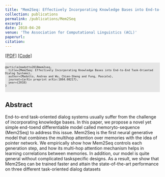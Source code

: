 ```yaml
---
title: "Mem2Seq: Effectively Incorporating Knowledge Bases into End-to-End Task-Oriented Dialog Systems"
collection: publications
permalink: /publications/Mem2Seq
excerpt: 
date: 2018-04-20
venue: 'The Association for Computational Linguistics (ACL)'
paperurl: 
citation: 
---
```


[[PDF]](https://arxiv.org/pdf/1804.08217.pdf) [[Code]](https://github.com/HLTCHKUST/Mem2Seq)

<pre style="background-color: rgb(230,230,230);white-space: pre-wrap;">
<font size="1">
@article{madotto2018mem2seq,
  title={Mem2Seq: Effectively Incorporating Knowledge Bases into End-to-End Task-Oriented Dialog Systems},
  author={Madotto, Andrea and Wu, Chien-Sheng and Fung, Pascale},
  journal={arXiv preprint arXiv:1804.08217},
  year={2018}
}
</font>
</pre>

## Abstract
End-to-end task-oriented dialog systems usually suffer from the challenge of incorporating knowledge bases. In this paper, we propose a novel yet simple end-toend differentiable model called memoryto-sequence (Mem2Seq) to address this issue. Mem2Seq is the first neural generative model that combines the multihop attention over memories with the idea of pointer network. We empirically show how Mem2Seq controls each generation step, and how its multi-hop attention mechanism helps in learning correlations between memories. In addition, our model is quite general without complicated taskspecific designs. As a result, we show that Mem2Seq can be trained faster and attain the state-of-the-art performance on three different task-oriented dialog datasets

